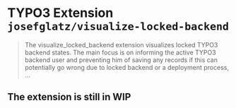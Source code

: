 TYPO3 Extension `josefglatz/visualize-locked-backend`
=====================================================

> The visualize_locked_backend extension visualizes locked TYPO3 backend
> states. The main focus is on informing the active TYPO3 backend user
> and preventing him of saving any records if this can potentially go
> wrong due to locked backend or a deployment process, ...

## The extension is still in WIP
